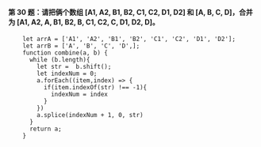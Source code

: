 #### 第 30 题：请把俩个数组 [A1, A2, B1, B2, C1, C2, D1, D2] 和 [A, B, C, D]，合并为 [A1, A2, A, B1, B2, B, C1, C2, C, D1, D2, D]。


```
    let arrA = ['A1', 'A2', 'B1', 'B2', 'C1', 'C2', 'D1', 'D2'];
    let arrB = ['A', 'B', 'C', 'D',];
    function combine(a, b) {
      while (b.length){
        let str =  b.shift();
        let indexNum = 0;
        a.forEach((item,index) => {
          if(item.indexOf(str) !== -1){
            indexNum = index
          }
        })
        a.splice(indexNum + 1, 0, str)
      }
      return a;
    }
```
